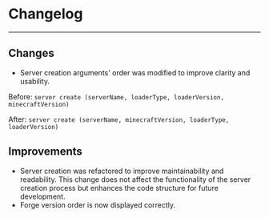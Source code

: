 # Changelog

---

## Changes

- Server creation arguments' order was modified to improve clarity and usability.

Before:
`server create (serverName, loaderType, loaderVersion, minecraftVersion)`

After:
`server create (serverName, minecraftVersion, loaderType, loaderVersion)`

## Improvements

- Server creation was refactored to improve maintainability and readability. This change does not affect the
  functionality of the server creation process but enhances the code structure for future development.
- Forge version order is now displayed correctly.